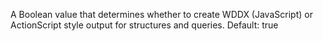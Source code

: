 A Boolean value that determines whether to create
WDDX (JavaScript) or ActionScript style output for
structures and queries.
Default: true